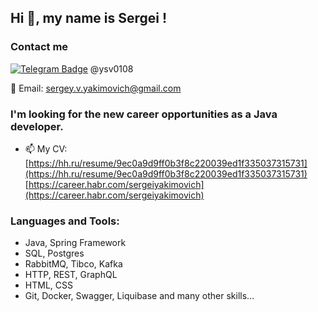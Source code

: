 <h2>Hi 👋, my name is Sergei !</h2>

<h3>Contact me</h3>
<div align ="left">

[![Telegram Badge](https://img.shields.io/badge/-Telegram-0088cc?style=flat-square&logo=Telegram&logoColor=white)](https://t.me/ysv0108) @ysv0108

</div>
<div>

  📧 Email: [sergey.v.yakimovich@gmail.com](mailto:sergey.v.yakimovich@gmail.com)

</div>


<h3>I'm looking for the new career opportunities as a Java developer.</h3>

- 📫 My CV: 
[https://hh.ru/resume/9ec0a9d9ff0b3f8c220039ed1f335037315731](https://hh.ru/resume/9ec0a9d9ff0b3f8c220039ed1f335037315731)
[https://career.habr.com/sergeiyakimovich](https://career.habr.com/sergeiyakimovich)

    
<h3 align="left">Languages and Tools:</h3>
<ul>
      <li>Java, Spring Framework</li>
      <li>SQL, Postgres</li>
      <li>RabbitMQ, Tibco, Kafka</li>
      <li>HTTP, REST, GraphQL</li>
      <li>HTML, CSS</li>
      <li>Git, Docker, Swagger, Liquibase and many other skills...</li>
</ul>
